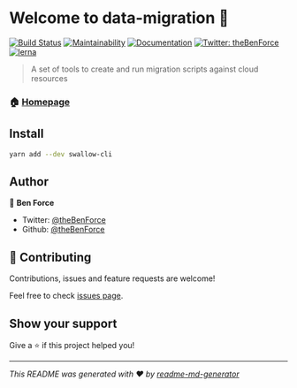 # Welcome to data-migration 👋

[![Build Status](https://travis-ci.org/theBenForce/data-migration.svg?branch=master)](https://travis-ci.org/theBenForce/data-migration)
[![Maintainability](https://api.codeclimate.com/v1/badges/89a0c1976c9b89979635/maintainability)](https://codeclimate.com/github/theBenForce/data-migration/maintainability)
[![Documentation](https://img.shields.io/badge/documentation-yes-brightgreen.svg)](https://github.com/theBenForce/data-migration)
[![Twitter: theBenForce](https://img.shields.io/twitter/follow/theBenForce.svg?style=social)](https://twitter.com/theBenForce)
[![lerna](https://img.shields.io/badge/maintained%20with-lerna-cc00ff.svg)](https://lerna.js.org/)

> A set of tools to create and run migration scripts against cloud resources

### 🏠 [Homepage](https://github.com/theBenForce/data-migration)

## Install

```sh
yarn add --dev swallow-cli
```

## Author

👤 **Ben Force**

- Twitter: [@theBenForce](https://twitter.com/theBenForce)
- Github: [@theBenForce](https://github.com/theBenForce)

## 🤝 Contributing

Contributions, issues and feature requests are welcome!

Feel free to check [issues page](https://github.com/theBenForce/data-migration/issues).

## Show your support

Give a ⭐️ if this project helped you!

---

_This README was generated with ❤️ by [readme-md-generator](https://github.com/kefranabg/readme-md-generator)_
